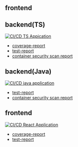 ## frontend

## backend(TS)
[![CI/CD TS Appication](https://github.com/ubata-mamezou/consider-cicd/actions/workflows/build-ts.yaml/badge.svg)](https://github.com/ubata-mamezou/consider-cicd/actions/workflows/build-ts.yaml)
* [coverage-report](https://ubata-mamezou.github.io/consider-cicd/customer-service/reports/test-report/coverage/lcov-report/index.html)
* [test-report](https://ubata-mamezou.github.io/consider-cicd/customer-service/reports/test-report/test-report/index.html)
* [container security scan report](https://ubata-mamezou.github.io/consider-cicd/customer-service/reports/image-scan/)

## backend(Java)
[![CI/CD java application](https://github.com/ubata-mamezou/consider-cicd/actions/workflows/build-java.yaml/badge.svg)](https://github.com/ubata-mamezou/consider-cicd/actions/workflows/build-java.yaml)
* [test-report](https://ubata-mamezou.github.io/consider-cicd/order/reports/test-report)
* [container security scan report](https://ubata-mamezou.github.io/consider-cicd/order/reports/image-scan/)

## frontend
[![CI/CD React Application](https://github.com/ubata-mamezou/consider-cicd/actions/workflows/wf-build-and-deploy-react.yaml/badge.svg)](https://github.com/ubata-mamezou/consider-cicd/actions/workflows/wf-build-and-deploy-react.yaml)
* [coverage-report](https://ubata-mamezou.github.io/consider-cicd/order-ui/reports/test-report/coverage/lcov-report/index.html)
* [test-report](https://ubata-mamezou.github.io/consider-cicd/order-ui/reports/test-report/test-report/index.html)
